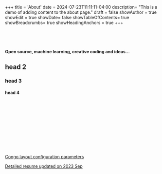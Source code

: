 +++
title = 'About'
date = 2024-07-23T11:11:11-04:00
description= "This is a demo of adding content to the about page."
draft = false
showAuthor = true
showEdit = true
showDate= false
showTableOfContents= true
showBreadcrumbs= true
showHeadingAnchors = true
+++

<!-- {{< alert >}} **Open source, machine learning, creative coding and ideas…**{{< /alert >}} -->
<div style="height: 50px;"></div>

**Open source, machine learning, creative coding and ideas…**


## head 2 

### head 3

#### head 4

<div style="height: 160px;"></div>

<script src="https://cdn.jsdelivr.net/npm/p5@1.4.0/lib/p5.js"></script>
<script src="/js/learn.js"></script>


[Congo layout configuration parameters](https://jpanther.github.io/congo/docs/configuration/)

[Detailed resume updated on 2023 Sep](https://libolin.notion.site/Bolin-Li-977016c19b23455e9ab64c877f9a2bb1?pvs=4)
